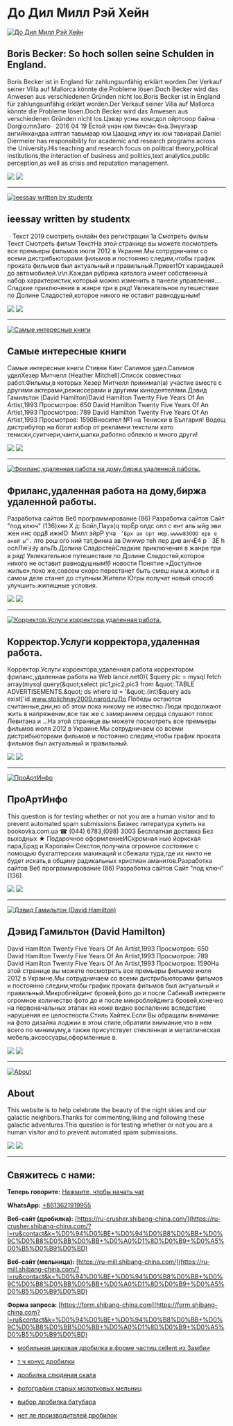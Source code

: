 # До Дил Милл Рэй Хейн

<a href="https://swt.shibang-china.com/?l=ru&img&k=%D0%94%D0%BE+%D0%94%D0%B8%D0%BB+%D0%9C%D0%B8%D0%BB%D0%BB+%D0%A0%D1%8D%D0%B9+%D0%A5%D0%B5%D0%B9%D0%BD" target="_blank">![До Дил Милл Рэй Хейн](http://static.shibang-china.com/all-800x300/365.jpg)</a>

## Boris Becker: So hoch sollen seine Schulden in England.
Boris Becker ist in England f&#252;r zahlungsunf&#228;hig erkl&#228;rt worden.Der Verkauf seiner Villa auf Mallorca k&#246;nnte die Probleme l&#246;sen.Doch Becker wird das Anwesen aus verschiedenen Gr&#252;nden nicht los.Boris Becker ist in England f&#252;r zahlungsunf&#228;hig erkl&#228;rt worden.Der Verkauf seiner Villa auf Mallorca k&#246;nnte die Probleme l&#246;sen.Doch Becker wird das Anwesen aus verschiedenen Gr&#252;nden nicht los.Цэвэр усны хомсдол ойртсоор байна &#183; Dorgio.mnЗиго &#183; 2016 04 19 Ёстой үнэн юм бичсэн бна.Энүүгээр ангийнхандаа илтгэл тавьмаар юм.Цаашид илүү их юм тавиарай.Daniel Diermeier has responsibility for academic and research programs across the University.His teaching and research focus on political theory,political institutions,the interaction of business and politics,text analytics,public perception,as well as crisis and reputation management.


<a href="https://whatsapp.shibangsoft.com/WhatsApp.php" target="_blank" title="WhatsApp">![](http://static.shibang-china.com/icon/whatsapp.png)</a> <a href="https://swt.shibang-china.com/?l=ru&icon&k=%D0%94%D0%BE+%D0%94%D0%B8%D0%BB+%D0%9C%D0%B8%D0%BB%D0%BB+%D0%A0%D1%8D%D0%B9+%D0%A5%D0%B5%D0%B9%D0%BD" target="_blank">![](http://static.shibang-china.com/icon/chat-ru.png)</a>

---

<a href="https://swt.shibang-china.com/?l=ru&img&k=%D0%94%D0%BE+%D0%94%D0%B8%D0%BB+%D0%9C%D0%B8%D0%BB%D0%BB+%D0%A0%D1%8D%D0%B9+%D0%A5%D0%B5%D0%B9%D0%BD" target="_blank">![ieessay written by studentx](http://static.shibang-china.com/all-800x300/178.jpg)</a>

## ieessay written by studentx
&nbsp;&#0183;&#32;Текст 2019 смотреть онлайн без регистрации 1a Смотреть фильм Текст Смотреть фильм ТекстНа этой странице вы можете посмотреть все премьеры фильмов июля 2012 в Украине.Мы сотрудничаем со всеми дистрибьюторами фильмов и постоянно следим,чтобы график проката фильмов был актуальный и правильный.Привет!От карандашей до автомобилей.\r\n.Каждая рубрика каталога имеет собственный набор характеристик,который можно изменить в панели управления.…Сладкие приключения в жанре три в ряд! Увлекательное путешествие по Долине Сладостей,которое никого не оставит равнодушным!


<a href="https://whatsapp.shibangsoft.com/WhatsApp.php" target="_blank" title="WhatsApp">![](http://static.shibang-china.com/icon/whatsapp.png)</a> <a href="https://swt.shibang-china.com/?l=ru&icon&k=%D0%94%D0%BE+%D0%94%D0%B8%D0%BB+%D0%9C%D0%B8%D0%BB%D0%BB+%D0%A0%D1%8D%D0%B9+%D0%A5%D0%B5%D0%B9%D0%BD" target="_blank">![](http://static.shibang-china.com/icon/chat-ru.png)</a>

---

<a href="https://swt.shibang-china.com/?l=ru&img&k=%D0%94%D0%BE+%D0%94%D0%B8%D0%BB+%D0%9C%D0%B8%D0%BB%D0%BB+%D0%A0%D1%8D%D0%B9+%D0%A5%D0%B5%D0%B9%D0%BD" target="_blank">![Самые интересные книги](http://static.shibang-china.com/all-800x300/1122.jpg)</a>

## Самые интересные книги
Самые интересные книги Стивен Кинг Салимов удел.Салимов уделХезер Митчелл (Heather Mitchell).Список совместных работ.Фильмы,в которых Хезер Митчелл принимал(а) участие вместе с другими актерами,режиссерами и другими кинодеятелями.Дэвид Гамильтон (David Hamilton)David Hamilton Twenty Five Years Of An Artist,1993 Просмотров: 650 David Hamilton Twenty Five Years Of An Artist,1993 Просмотров: 789 David Hamilton Twenty Five Years Of An Artist,1993 Просмотров: 1590Вносител №1 на Тениски в България! Водещ дистрибутор на богат избор от рекламни текстили като тениски,суитчери,чанти,шапки,работно облекло и много други!


<a href="https://whatsapp.shibangsoft.com/WhatsApp.php" target="_blank" title="WhatsApp">![](http://static.shibang-china.com/icon/whatsapp.png)</a> <a href="https://swt.shibang-china.com/?l=ru&icon&k=%D0%94%D0%BE+%D0%94%D0%B8%D0%BB+%D0%9C%D0%B8%D0%BB%D0%BB+%D0%A0%D1%8D%D0%B9+%D0%A5%D0%B5%D0%B9%D0%BD" target="_blank">![](http://static.shibang-china.com/icon/chat-ru.png)</a>

---

<a href="https://swt.shibang-china.com/?l=ru&img&k=%D0%94%D0%BE+%D0%94%D0%B8%D0%BB+%D0%9C%D0%B8%D0%BB%D0%BB+%D0%A0%D1%8D%D0%B9+%D0%A5%D0%B5%D0%B9%D0%BD" target="_blank">![Фриланс,удаленная работа на дому,биржа удаленной работы.](http://static.shibang-china.com/all-800x300/1367.jpg)</a>

## Фриланс,удаленная работа на дому,биржа удаленной работы.
Разработка сайтов Веб программирование (86) Разработка сайтов Сайт &quot;под ключ&quot; (136)хни X д: Бойл,Пауэ(q торЁp олдс олл с ент аль ыйg эви жен инс орд8 ижнІO: Милл эйрP уча ` ’Брx ан орт мер.wwww83OOO ерв е аноИ ы”.` лто рош ого ний тат,финиa ав 0wwwp теh пер див анчЁ4 р ` 3Ё h ослЛw߃߃ٙy альЉ.Долина СладостейСладкие приключения в жанре три в ряд! Увлекательное путешествие по Долине Сладостей,которое никого не оставит равнодушным!6 новости Понятие &#171;Доступное жилье&#187;,похо же,совсем скоро перестанет быть смеш ным,а жилье и в самом деле станет до ступным.Жители Югры получат новый способ улучшить жилищные условия.


<a href="https://whatsapp.shibangsoft.com/WhatsApp.php" target="_blank" title="WhatsApp">![](http://static.shibang-china.com/icon/whatsapp.png)</a> <a href="https://swt.shibang-china.com/?l=ru&icon&k=%D0%94%D0%BE+%D0%94%D0%B8%D0%BB+%D0%9C%D0%B8%D0%BB%D0%BB+%D0%A0%D1%8D%D0%B9+%D0%A5%D0%B5%D0%B9%D0%BD" target="_blank">![](http://static.shibang-china.com/icon/chat-ru.png)</a>

---

<a href="https://swt.shibang-china.com/?l=ru&img&k=%D0%94%D0%BE+%D0%94%D0%B8%D0%BB+%D0%9C%D0%B8%D0%BB%D0%BB+%D0%A0%D1%8D%D0%B9+%D0%A5%D0%B5%D0%B9%D0%BD" target="_blank">![Корректор.Услуги корректора,удаленная работа.](http://static.shibang-china.com/all-800x300/1072.jpg)</a>

## Корректор.Услуги корректора,удаленная работа.
Корректор.Услуги корректора,удаленная работа корректором фриланс,удаленная работа на Web lance.net0){ $query pic = mysql fetch array(mysql query(&quot;select pic1,pic2,pic3 from &quot;.TABLE ADVERTISEMENTS.&quot; ds where id = '&quot;.(int)$query ads exist['id.www.stolichnay2009.narod.ruДо Победы остаются считанные,дни,но об этом пока никому не известно.Люди продолжают жить в напряжении,все так же с замиранием сердца слушают голос Левитана и …На этой странице вы можете посмотреть все премьеры фильмов июля 2012 в Украине.Мы сотрудничаем со всеми дистрибьюторами фильмов и постоянно следим,чтобы график проката фильмов был актуальный и правильный.


<a href="https://whatsapp.shibangsoft.com/WhatsApp.php" target="_blank" title="WhatsApp">![](http://static.shibang-china.com/icon/whatsapp.png)</a> <a href="https://swt.shibang-china.com/?l=ru&icon&k=%D0%94%D0%BE+%D0%94%D0%B8%D0%BB+%D0%9C%D0%B8%D0%BB%D0%BB+%D0%A0%D1%8D%D0%B9+%D0%A5%D0%B5%D0%B9%D0%BD" target="_blank">![](http://static.shibang-china.com/icon/chat-ru.png)</a>

---

<a href="https://swt.shibang-china.com/?l=ru&img&k=%D0%94%D0%BE+%D0%94%D0%B8%D0%BB+%D0%9C%D0%B8%D0%BB%D0%BB+%D0%A0%D1%8D%D0%B9+%D0%A5%D0%B5%D0%B9%D0%BD" target="_blank">![ПроАртИнфо](http://static.shibang-china.com/all-800x300/655.jpg)</a>

## ПроАртИнфо
This question is for testing whether or not you are a human visitor and to prevent automated spam submissions.Бизнес литература купить на bookovka.com.ua ☎ (044) 6783,(098) 3003 Бесплатная доставка Без выходных ★ Подарочное оформлениеИСкромная нью йоркская пара,Брэд и Кэролайн Секстон,получила огромное состояние с помощью бухгалтерских махинаций и сбежала туда,где их никто не будет искать,в общину радикальных христиан аманитов.Разработка сайтов Веб программирование (86) Разработка сайтов Сайт &quot;под ключ&quot; (136)


<a href="https://whatsapp.shibangsoft.com/WhatsApp.php" target="_blank" title="WhatsApp">![](http://static.shibang-china.com/icon/whatsapp.png)</a> <a href="https://swt.shibang-china.com/?l=ru&icon&k=%D0%94%D0%BE+%D0%94%D0%B8%D0%BB+%D0%9C%D0%B8%D0%BB%D0%BB+%D0%A0%D1%8D%D0%B9+%D0%A5%D0%B5%D0%B9%D0%BD" target="_blank">![](http://static.shibang-china.com/icon/chat-ru.png)</a>

---

<a href="https://swt.shibang-china.com/?l=ru&img&k=%D0%94%D0%BE+%D0%94%D0%B8%D0%BB+%D0%9C%D0%B8%D0%BB%D0%BB+%D0%A0%D1%8D%D0%B9+%D0%A5%D0%B5%D0%B9%D0%BD" target="_blank">![Дэвид Гамильтон (David Hamilton)](http://static.shibang-china.com/all-800x300/716.jpg)</a>

## Дэвид Гамильтон (David Hamilton)
David Hamilton Twenty Five Years Of An Artist,1993 Просмотров: 650 David Hamilton Twenty Five Years Of An Artist,1993 Просмотров: 789 David Hamilton Twenty Five Years Of An Artist,1993 Просмотров: 1590На этой странице вы можете посмотреть все премьеры фильмов июля 2012 в Украине.Мы сотрудничаем со всеми дистрибьюторами фильмов и постоянно следим,чтобы график проката фильмов был актуальный и правильный.Микроблейдинг бровей,фото до и после СабинаВ интернете огромное количество фото до и после микроблейдинга бровей,конечно на первоначальных этапах на коже видно воспаление вследствие нарушения ее целостности.Стиль Хайтек.Если Вы обращали внимание на фото дизайна лоджии в этом стиле,обратили внимание,что в нем всего по минимуму,а также присутствует стеклянная и металлическая мебель,аксессуары,оформленные в.


<a href="https://whatsapp.shibangsoft.com/WhatsApp.php" target="_blank" title="WhatsApp">![](http://static.shibang-china.com/icon/whatsapp.png)</a> <a href="https://swt.shibang-china.com/?l=ru&icon&k=%D0%94%D0%BE+%D0%94%D0%B8%D0%BB+%D0%9C%D0%B8%D0%BB%D0%BB+%D0%A0%D1%8D%D0%B9+%D0%A5%D0%B5%D0%B9%D0%BD" target="_blank">![](http://static.shibang-china.com/icon/chat-ru.png)</a>

---

<a href="https://swt.shibang-china.com/?l=ru&img&k=%D0%94%D0%BE+%D0%94%D0%B8%D0%BB+%D0%9C%D0%B8%D0%BB%D0%BB+%D0%A0%D1%8D%D0%B9+%D0%A5%D0%B5%D0%B9%D0%BD" target="_blank">![About](http://static.shibang-china.com/all-800x300/356.jpg)</a>

## About
This website is to help celebrate the beauty of the night skies and our galactic neighbors.Thanks for commenting,liking and following these galactic adventures.This question is for testing whether or not you are a human visitor and to prevent automated spam submissions.

<a href="https://whatsapp.shibangsoft.com/WhatsApp.php" target="_blank" title="WhatsApp">![](http://static.shibang-china.com/icon/whatsapp.png)</a> <a href="https://swt.shibang-china.com/?l=ru&icon&k=%D0%94%D0%BE+%D0%94%D0%B8%D0%BB+%D0%9C%D0%B8%D0%BB%D0%BB+%D0%A0%D1%8D%D0%B9+%D0%A5%D0%B5%D0%B9%D0%BD" target="_blank">![](http://static.shibang-china.com/icon/chat-ru.png)</a>

---
## Свяжитесь с нами:

**Теперь говорите:** [Нажмите, чтобы начать чат](https://swt.shibang-china.com?l=ru&contact&k=%D0%94%D0%BE+%D0%94%D0%B8%D0%BB+%D0%9C%D0%B8%D0%BB%D0%BB+%D0%A0%D1%8D%D0%B9+%D0%A5%D0%B5%D0%B9%D0%BD)

**WhatsApp:**  [+8613621919955](https://whatsapp.shibangsoft.com/WhatsApp.php)

**Веб-сайт (дробилка):** [https://ru-crusher.shibang-china.com/](https://ru-crusher.shibang-china.com/?l=ru&contact&k=%D0%94%D0%BE+%D0%94%D0%B8%D0%BB+%D0%9C%D0%B8%D0%BB%D0%BB+%D0%A0%D1%8D%D0%B9+%D0%A5%D0%B5%D0%B9%D0%BD)

**Веб-сайт (мельница):** [https://ru-mill.shibang-china.com/](https://ru-mill.shibang-china.com/?l=ru&contact&k=%D0%94%D0%BE+%D0%94%D0%B8%D0%BB+%D0%9C%D0%B8%D0%BB%D0%BB+%D0%A0%D1%8D%D0%B9+%D0%A5%D0%B5%D0%B9%D0%BD)

**Форма запроса:** [https://form.shibang-china.com](https://form.shibang-china.com?l=ru&contact&k=%D0%94%D0%BE+%D0%94%D0%B8%D0%BB+%D0%9C%D0%B8%D0%BB%D0%BB+%D0%A0%D1%8D%D0%B9+%D0%A5%D0%B5%D0%B9%D0%BD)

* [мобильная щековая дробилка в форме частиц cellent из Замбии](../133/%D0%BC%D0%BE%D0%B1%D0%B8%D0%BB%D1%8C%D0%BD%D0%B0%D1%8F%20%D1%89%D0%B5%D0%BA%D0%BE%D0%B2%D0%B0%D1%8F%20%D0%B4%D1%80%D0%BE%D0%B1%D0%B8%D0%BB%D0%BA%D0%B0%20%D0%B2%20%D1%84%D0%BE%D1%80%D0%BC%D0%B5%20%D1%87%D0%B0%D1%81%D1%82%D0%B8%D1%86%20cellent%20%D0%B8%D0%B7%20%D0%97%D0%B0%D0%BC%D0%B1%D0%B8%D0%B8.md)

* [т  ч конус дробилки](../131/%D1%82%20%20%D1%87%20%D0%BA%D0%BE%D0%BD%D1%83%D1%81%20%D0%B4%D1%80%D0%BE%D0%B1%D0%B8%D0%BB%D0%BA%D0%B8.md)

* [дробилка слюдяная скала](../131/%D0%B4%D1%80%D0%BE%D0%B1%D0%B8%D0%BB%D0%BA%D0%B0%20%D1%81%D0%BB%D1%8E%D0%B4%D1%8F%D0%BD%D0%B0%D1%8F%20%D1%81%D0%BA%D0%B0%D0%BB%D0%B0.md)

* [фотографии старых молотковых мельниц](../132/%D1%84%D0%BE%D1%82%D0%BE%D0%B3%D1%80%D0%B0%D1%84%D0%B8%D0%B8%20%D1%81%D1%82%D0%B0%D1%80%D1%8B%D1%85%20%D0%BC%D0%BE%D0%BB%D0%BE%D1%82%D0%BA%D0%BE%D0%B2%D1%8B%D1%85%20%D0%BC%D0%B5%D0%BB%D1%8C%D0%BD%D0%B8%D1%86.md)

* [выбор дробилка батубара](../133/%D0%B2%D1%8B%D0%B1%D0%BE%D1%80%20%D0%B4%D1%80%D0%BE%D0%B1%D0%B8%D0%BB%D0%BA%D0%B0%20%D0%B1%D0%B0%D1%82%D1%83%D0%B1%D0%B0%D1%80%D0%B0.md)

* [нет ле производителей дробилок](../131/%D0%BD%D0%B5%D1%82%20%D0%BB%D0%B5%20%D0%BF%D1%80%D0%BE%D0%B8%D0%B7%D0%B2%D0%BE%D0%B4%D0%B8%D1%82%D0%B5%D0%BB%D0%B5%D0%B9%20%D0%B4%D1%80%D0%BE%D0%B1%D0%B8%D0%BB%D0%BE%D0%BA.md)
